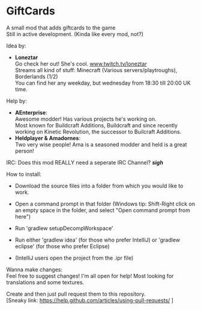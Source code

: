 # GiftCards
A small mod that adds giftcards to the game  
Still in active development. (Kinda like every mod, not?)

Idea by: 
  * **Loneztar**  
   Go check her out! She's cool. www.twitch.tv/loneztar  
   Streams all kind of stuff: Minecraft (Various servers/playtroughs), Borderlands (1/2)  
   You can find her any weekday, but wednesday from 18:30 till 20:00 UK time.  
  
  
  
  
    
Help by: 
  * **AEnterprise**:  
   Awesome modder! Has various projects he's working on.  
   Most known for Buildcraft Additions, Buildcraft and since recently working on Kinetic Revolution, the successor to Builcraft Additions.  
  * **Heldplayer & Amadornes**:   
   Two very wise people! Ama is a seasoned modder and held is a great person!
        
IRC: Does this mod REALLY need a seperate IRC Channel? **_sigh_**

How to install:
  * Download the source files into a folder from which you would like to work.  
  + Open a command prompt in that folder (Windows tip: Shift-Right click on an empty space in the folder, and select "Open command prompt from here")  
  * Run 'gradlew setupDecompWorkspace'  
  + Run either 'gradlew idea' (for those who prefer IntelliJ) or 'gradlew eclipse' (for those who prefer Eclipse)  
  * (IntelliJ users open the project from the .ipr file)  
    
Wanna make changes:  
    Feel free to suggest changes! I'm all open for help!
    Most looking for translations and some textures.
    
  Create and then just pull request them to this repository.  
  [Sneaky link: https://help.github.com/articles/using-pull-requests/ ]
